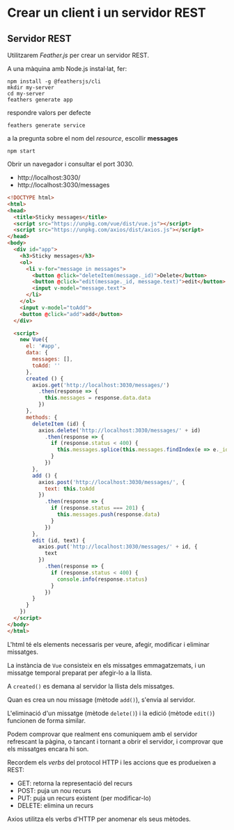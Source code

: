 Crear un client i un servidor REST
==================================

Servidor REST
-------------
Utilitzarem _Feather.js_ per crear un servidor REST.

A una màquina amb Node.js instal·lat, fer:

```
npm install -g @feathersjs/cli
mkdir my-server
cd my-server
feathers generate app
```
respondre valors per defecte

```
feathers generate service
```

a la pregunta sobre el nom del _resource_, escollir **messages**

```
npm start
```

Obrir un navegador i consultar el port 3030.
- http://localhost:3030/
- http://localhost:3030/messages

```html
<!DOCTYPE html>
<html>
<head>
  <title>Sticky messages</title>
  <script src="https://unpkg.com/vue/dist/vue.js"></script>
  <script src="https://unpkg.com/axios/dist/axios.js"></script>
</head>
<body>
  <div id="app">
    <h3>Sticky messages</h3>
    <ol>
      <li v-for="message in messages">
        <button @click="deleteItem(message._id)">Delete</button>
        <button @click="edit(message._id, message.text)">edit</button>
        <input v-model="message.text">
      </li>
    </ol>
    <input v-model="toAdd">
    <button @click="add">add</button>
  </div>

  <script>
    new Vue({
      el: '#app',
      data: {
        messages: [],
        toAdd: ''
      },
      created () {
        axios.get('http://localhost:3030/messages/')
          .then(response => {
            this.messages = response.data.data
          })
      },
      methods: {
        deleteItem (id) {
          axios.delete('http://localhost:3030/messages/' + id)
            .then(response => {
              if (response.status < 400) {
                this.messages.splice(this.messages.findIndex(e => e._id === id), 1)
              }
            })
        },
        add () {
          axios.post('http://localhost:3030/messages/', {
            text: this.toAdd
          })
            .then(response => {
              if (response.status === 201) {
                this.messages.push(response.data)
              }
            })
        },
        edit (id, text) {
          axios.put('http://localhost:3030/messages/' + id, {
            text
          })
            .then(response => {
              if (response.status < 400) {
                console.info(response.status)
              }
            })
        }
      }
    })
  </script>
</body>
</html>
```

L'html té els elements necessaris per veure, afegir, modificar i eliminar missatges.

La instància de `Vue` consisteix en els missatges emmagatzemats, i un missatge temporal preparat per afegir-lo a la llista.

A `created()` es demana al servidor la llista dels missatges.

Quan es crea un nou missage (mètode `add()`), s'envia al servidor.

L'eliminació d'un missatge (mètode `delete()`) i la edició (mètode `edit()`) funcionen de forma similar.

Podem comprovar que realment ens comuniquem amb el servidor refrescant la pàgina, o tancant i tornant a obrir el servidor, i comprovar que els missatges encara hi son.

Recordem els _verbs_ del protocol HTTP i les accions que es produeixen a REST:

- GET: retorna la representació del recurs
- POST: puja un nou recurs
- PUT: puja un recurs existent (per modificar-lo)
- DELETE: elimina un recurs

Axios utilitza els verbs d'HTTP per anomenar els seus mètodes.